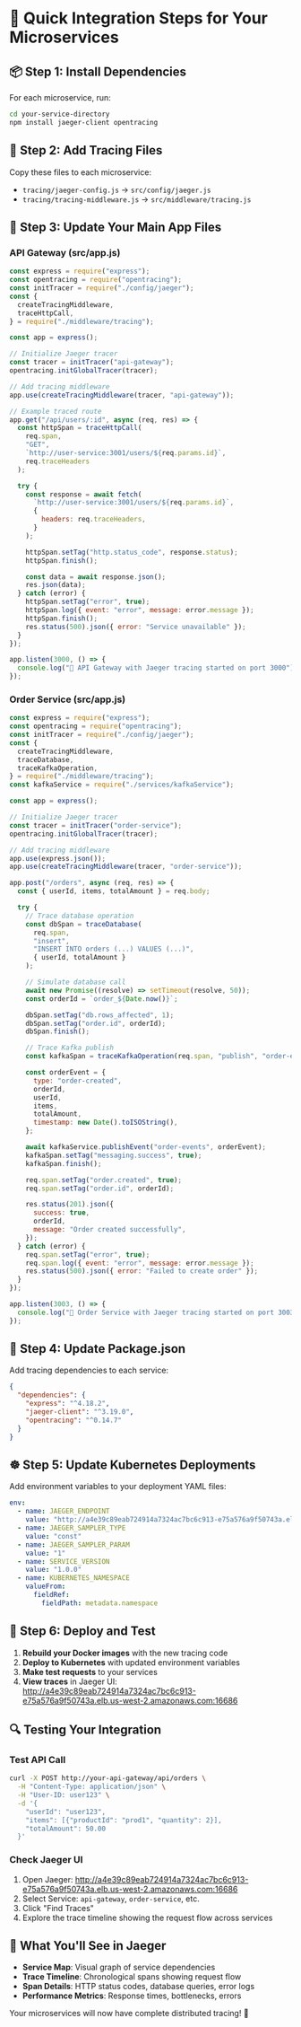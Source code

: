 # 🚀 Quick Integration Steps for Your Microservices

## 📦 **Step 1: Install Dependencies**

For each microservice, run:

```bash
cd your-service-directory
npm install jaeger-client opentracing
```

## 🔧 **Step 2: Add Tracing Files**

Copy these files to each microservice:

- `tracing/jaeger-config.js` → `src/config/jaeger.js`
- `tracing/tracing-middleware.js` → `src/middleware/tracing.js`

## 📝 **Step 3: Update Your Main App Files**

### **API Gateway (src/app.js)**

```javascript
const express = require("express");
const opentracing = require("opentracing");
const initTracer = require("./config/jaeger");
const {
  createTracingMiddleware,
  traceHttpCall,
} = require("./middleware/tracing");

const app = express();

// Initialize Jaeger tracer
const tracer = initTracer("api-gateway");
opentracing.initGlobalTracer(tracer);

// Add tracing middleware
app.use(createTracingMiddleware(tracer, "api-gateway"));

// Example traced route
app.get("/api/users/:id", async (req, res) => {
  const httpSpan = traceHttpCall(
    req.span,
    "GET",
    `http://user-service:3001/users/${req.params.id}`,
    req.traceHeaders
  );

  try {
    const response = await fetch(
      `http://user-service:3001/users/${req.params.id}`,
      {
        headers: req.traceHeaders,
      }
    );

    httpSpan.setTag("http.status_code", response.status);
    httpSpan.finish();

    const data = await response.json();
    res.json(data);
  } catch (error) {
    httpSpan.setTag("error", true);
    httpSpan.log({ event: "error", message: error.message });
    httpSpan.finish();
    res.status(500).json({ error: "Service unavailable" });
  }
});

app.listen(3000, () => {
  console.log("🎯 API Gateway with Jaeger tracing started on port 3000");
});
```

### **Order Service (src/app.js)**

```javascript
const express = require("express");
const opentracing = require("opentracing");
const initTracer = require("./config/jaeger");
const {
  createTracingMiddleware,
  traceDatabase,
  traceKafkaOperation,
} = require("./middleware/tracing");
const kafkaService = require("./services/kafkaService");

const app = express();

// Initialize Jaeger tracer
const tracer = initTracer("order-service");
opentracing.initGlobalTracer(tracer);

// Add tracing middleware
app.use(express.json());
app.use(createTracingMiddleware(tracer, "order-service"));

app.post("/orders", async (req, res) => {
  const { userId, items, totalAmount } = req.body;

  try {
    // Trace database operation
    const dbSpan = traceDatabase(
      req.span,
      "insert",
      "INSERT INTO orders (...) VALUES (...)",
      { userId, totalAmount }
    );

    // Simulate database call
    await new Promise((resolve) => setTimeout(resolve, 50));
    const orderId = `order_${Date.now()}`;

    dbSpan.setTag("db.rows_affected", 1);
    dbSpan.setTag("order.id", orderId);
    dbSpan.finish();

    // Trace Kafka publish
    const kafkaSpan = traceKafkaOperation(req.span, "publish", "order-events");

    const orderEvent = {
      type: "order-created",
      orderId,
      userId,
      items,
      totalAmount,
      timestamp: new Date().toISOString(),
    };

    await kafkaService.publishEvent("order-events", orderEvent);
    kafkaSpan.setTag("messaging.success", true);
    kafkaSpan.finish();

    req.span.setTag("order.created", true);
    req.span.setTag("order.id", orderId);

    res.status(201).json({
      success: true,
      orderId,
      message: "Order created successfully",
    });
  } catch (error) {
    req.span.setTag("error", true);
    req.span.log({ event: "error", message: error.message });
    res.status(500).json({ error: "Failed to create order" });
  }
});

app.listen(3003, () => {
  console.log("🛒 Order Service with Jaeger tracing started on port 3003");
});
```

## 🐳 **Step 4: Update Package.json**

Add tracing dependencies to each service:

```json
{
  "dependencies": {
    "express": "^4.18.2",
    "jaeger-client": "^3.19.0",
    "opentracing": "^0.14.7"
  }
}
```

## ☸️ **Step 5: Update Kubernetes Deployments**

Add environment variables to your deployment YAML files:

```yaml
env:
  - name: JAEGER_ENDPOINT
    value: "http://a4e39c89eab724914a7324ac7bc6c913-e75a576a9f50743a.elb.us-west-2.amazonaws.com:14268/api/traces"
  - name: JAEGER_SAMPLER_TYPE
    value: "const"
  - name: JAEGER_SAMPLER_PARAM
    value: "1"
  - name: SERVICE_VERSION
    value: "1.0.0"
  - name: KUBERNETES_NAMESPACE
    valueFrom:
      fieldRef:
        fieldPath: metadata.namespace
```

## 🚀 **Step 6: Deploy and Test**

1. **Rebuild your Docker images** with the new tracing code
2. **Deploy to Kubernetes** with updated environment variables
3. **Make test requests** to your services
4. **View traces** in Jaeger UI: http://a4e39c89eab724914a7324ac7bc6c913-e75a576a9f50743a.elb.us-west-2.amazonaws.com:16686

## 🔍 **Testing Your Integration**

### Test API Call

```bash
curl -X POST http://your-api-gateway/api/orders \
  -H "Content-Type: application/json" \
  -H "User-ID: user123" \
  -d '{
    "userId": "user123",
    "items": [{"productId": "prod1", "quantity": 2}],
    "totalAmount": 50.00
  }'
```

### Check Jaeger UI

1. Open Jaeger: http://a4e39c89eab724914a7324ac7bc6c913-e75a576a9f50743a.elb.us-west-2.amazonaws.com:16686
2. Select Service: `api-gateway`, `order-service`, etc.
3. Click "Find Traces"
4. Explore the trace timeline showing the request flow across services

## 🎯 **What You'll See in Jaeger**

- **Service Map**: Visual graph of service dependencies
- **Trace Timeline**: Chronological spans showing request flow
- **Span Details**: HTTP status codes, database queries, error logs
- **Performance Metrics**: Response times, bottlenecks, errors

Your microservices will now have complete distributed tracing! 🎉

